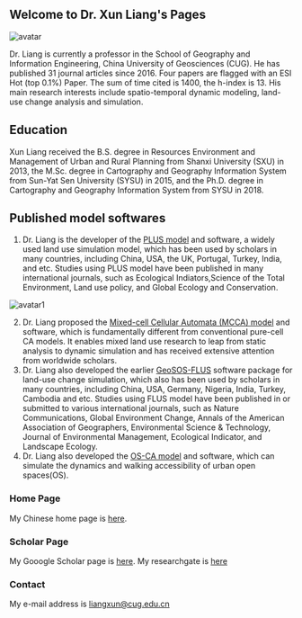 ## Welcome to Dr. Xun Liang's Pages
![avatar](http://grzy.cug.edu.cn/__local/E/2E/16/3B99725E104F65A20FF6A77FBC0_9D121689_41CD.jpg)

Dr. Liang is currently a professor in the School of Geography and Information Engineering, China University of Geosciences (CUG). He has published 31 journal articles since 2016. Four papers are flagged with an ESI Hot (top 0.1%) Paper. The sum of time cited is 1400, the h-index is 13. His main research interests include spatio-temporal dynamic modeling, land-use change analysis and simulation.

## Education
Xun Liang received the B.S. degree in Resources Environment and Management of Urban and Rural Planning from Shanxi University (SXU) in 2013, the M.Sc. degree in Cartography and Geography Information System from Sun-Yat Sen University (SYSU) in 2015, and the Ph.D. degree in Cartography and Geography Information System from SYSU in 2018. 

## Published model softwares
1. Dr. Liang is the developer of the [PLUS model](https://github.com/HPSCIL/Patch-generating_Land_Use_Simulation_Model) and software, a widely used land use simulation model, which has been used by scholars in many countries, including China, USA, the UK, Portugal, Turkey, India, and etc. Studies using PLUS model have been published in many international journals, such as Ecological Indiators,Science of the Total Environment, Land use policy, and Global Ecology and Conservation. 

![avatar1](https://www.researchgate.net/profile/Xun-Liang-3/publication/344827904/figure/fig3/AS:954379632922625@1604553244297/Workflow-of-the-rule-mining-framework-based-on-a-land-expansion-analysis-strategy-with_Q320.jpg)

2. Dr. Liang proposed the [Mixed-cell Cellular Automata (MCCA) model](https://github.com/HPSCIL/Mixed_Cell_Cellullar_Automata)  and software, which is fundamentally different from conventional pure-cell CA models. It enables mixed land use research to leap from static analysis to dynamic simulation and has received extensive attention from worldwide scholars. 
3. Dr. Liang also developed the earlier [GeoSOS-FLUS](http://www.geosimulation.cn/FLUS.html) software package for land-use change simulation, which also has been used by scholars in many countries, including China, USA, Germany, Nigeria, India, Turkey, Cambodia and etc. Studies using FLUS model have been published in or submitted to various international journals, such as Nature Communications, Global Environment Change, Annals of the American Association of Geographers, Environmental Science & Technology, Journal of Environmental Management, Ecological Indicator, and Landscape Ecology. 
4. Dr. Liang also developed the [OS-CA model](https://github.com/HPSCIL/Open-Space-Cellular_Automata) and software, which can simulate the dynamics and walking accessibility of urban open spaces(OS). 



### Home Page
My Chinese home page is [here]( http://grzy.cug.edu.cn/liangxun/zh_CN/index.htm). 

### Scholar Page
My Gooogle Scholar page is [here]( https://xs2.dailyheadlines.cc/citations?user=sIZG1mkAAAAJ&hl=zh-CN&oi=ao). My researchgate is [here](https://www.researchgate.net/profile/Xun-Liang-3)

### Contact
My e-mail address is liangxun@cug.edu.cn


<script type="text/javascript" id="clustrmaps" src="//clustrmaps.com/map_v2.js?d=oJWphPf192WlcrqYUqmcSrtF0yW-hUg6Led0ezXqE6A&cl=ffffff&w=a"></script>



